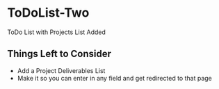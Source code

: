 # ToDoList-Two
ToDo List with Projects List Added


## Things Left to Consider
* Add a Project Deliverables List
* Make it so you can enter in any field and get redirected to that page
